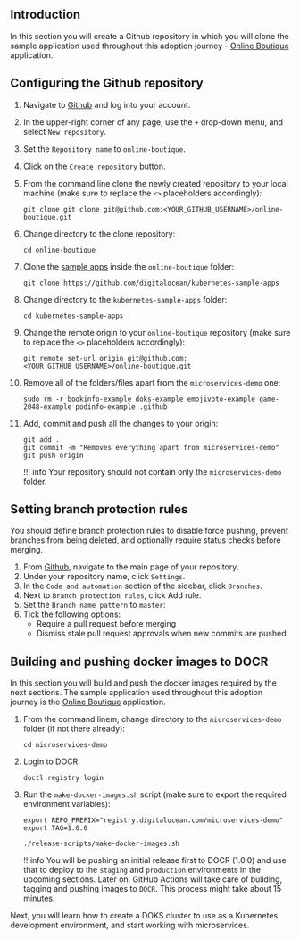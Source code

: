 ## Introduction

In this section you will create a Github repository in which you will clone the sample application used throughout this adoption journey - [Online Boutique](https://github.com/digitalocean/kubernetes-sample-apps/tree/master/microservices-demo) application.

## Configuring the Github repository

1. Navigate to [Github](https://github.com/) and log into your account.
2. In the upper-right corner of any page, use the `+` drop-down menu, and select `New repository`.
3. Set the `Repository name` to `online-boutique`.
4. Click on the `Create repository` button.
5. From the command line clone the newly created repository to your local machine (make sure to replace the `<>` placeholders accordingly):

    ```shell
    git clone git clone git@github.com:<YOUR_GITHUB_USERNAME>/online-boutique.git
    ```

6. Change directory to the clone repository:

    ```shell
    cd online-boutique
    ```

7. Clone the [sample apps](https://github.com/digitalocean/kubernetes-sample-apps) inside the `online-boutique` folder:

    ```shell
    git clone https://github.com/digitalocean/kubernetes-sample-apps
    ```

8. Change directory to the `kubernetes-sample-apps` folder:

    ```shell
    cd kubernetes-sample-apps
    ```

9. Change the remote origin to your `online-boutique` repository (make sure to replace the `<>` placeholders accordingly):

    ```shell
    git remote set-url origin git@github.com:<YOUR_GITHUB_USERNAME>/online-boutique.git
    ```

10. Remove all of the folders/files apart from the `microservices-demo` one:

    ```shell
    sudo rm -r bookinfo-example doks-example emojivoto-example game-2048-example podinfo-example .github
    ```

11. Add, commit and push all the changes to your origin:

    ```shell
    git add .
    git commit -m "Removes everything apart from microservices-demo"
    git push origin
    ```

    !!! info
        Your repository should not contain only the `microservices-demo` folder.

## Setting branch protection rules

You should define branch protection rules to disable force pushing, prevent branches from being deleted, and optionally require status checks before merging.

1. From [Github](https://github.com/), navigate to the main page of your repository.
2. Under your repository name, click `Settings`.
3. In the `Code and automation` section of the sidebar, click `Branches`.
4. Next to `Branch protection rules`, click Add rule.
5. Set the `Branch name pattern` to `master`:
6. Tick the following options:
    - Require a pull request before merging
    - Dismiss stale pull request approvals when new commits are pushed
    
## Building and pushing docker images to DOCR

In this section you will build and push the docker images required by the next sections. The sample application used throughout this adoption journey is the [Online Boutique](https://github.com/digitalocean/kubernetes-sample-apps/tree/master/microservices-demo) application.

1. From the command linem, change directory to the `microservices-demo` folder (if not there already):

    ```shell
    cd microservices-demo
    ```

2. Login to DOCR:

    ```shell
    doctl registry login
    ```

3. Run the `make-docker-images.sh` script (make sure to export the required environment variables):

    ```shell
    export REPO_PREFIX="registry.digitalocean.com/microservices-demo"
    export TAG=1.0.0

    ./release-scripts/make-docker-images.sh
    ```

    !!!info
        You will be pushing an initial release first to DOCR (1.0.0) and use that to deploy to the `staging` and `production` environments in the upcoming sections. Later on, GitHub Actions will take care of building, tagging and pushing images to `DOCR`.
        This process might take about 15 minutes.

Next, you will learn how to create a DOKS cluster to use as a Kubernetes development environment, and start working with microservices.

